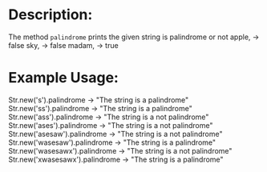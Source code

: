 # Description:

The method `palindrome` prints the given string is palindrome or not
     apple, -> false
     sky, -> false
     madam, -> true

# Example Usage:

   Str.new('s').palindrome -> "The string is a palindrome"
   Str.new('ss').palindrome -> "The string is a palindrome"
   Str.new('ass').palindrome -> "The string is a not palindrome"
   Str.new('ases').palindrome -> "The string is a not palindrome"
   Str.new('asesaw').palindrome -> "The string is a not palindrome"
   Str.new('wasesaw').palindrome -> "The string is a palindrome"
   Str.new('wasesawx').palindrome -> "The string is a not palindrome"
   Str.new('xwasesawx').palindrome -> "The string is a palindrome"